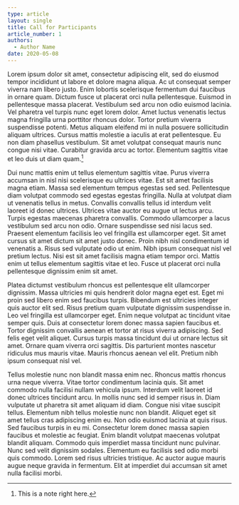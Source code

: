 ```yaml
---
type: article
layout: single
title: Call for Participants
article_number: 1
authors:
  - Author Name
date: 2020-05-08
---
```


Lorem ipsum dolor sit amet, consectetur adipiscing elit, sed do eiusmod tempor incididunt ut labore et dolore magna aliqua. Ac ut consequat semper viverra nam libero justo. Enim lobortis scelerisque fermentum dui faucibus in ornare quam. Dictum fusce ut placerat orci nulla pellentesque. Euismod in pellentesque massa placerat. Vestibulum sed arcu non odio euismod lacinia. Vel pharetra vel turpis nunc eget lorem dolor. Amet luctus venenatis lectus magna fringilla urna porttitor rhoncus dolor. Tortor pretium viverra suspendisse potenti. Metus aliquam eleifend mi in nulla posuere sollicitudin aliquam ultrices. Cursus mattis molestie a iaculis at erat pellentesque. Eu non diam phasellus vestibulum. Sit amet volutpat consequat mauris nunc congue nisi vitae. Curabitur gravida arcu ac tortor. Elementum sagittis vitae et leo duis ut diam quam.[^2]

<!--more-->

[^2]: This is a note right here.

Dui nunc mattis enim ut tellus elementum sagittis vitae. Purus viverra accumsan in nisl nisi scelerisque eu ultrices vitae. Est sit amet facilisis magna etiam. Massa sed elementum tempus egestas sed sed. Pellentesque diam volutpat commodo sed egestas egestas fringilla. Nulla at volutpat diam ut venenatis tellus in metus. Convallis convallis tellus id interdum velit laoreet id donec ultrices. Ultrices vitae auctor eu augue ut lectus arcu. Turpis egestas maecenas pharetra convallis. Commodo ullamcorper a lacus vestibulum sed arcu non odio. Ornare suspendisse sed nisi lacus sed. Praesent elementum facilisis leo vel fringilla est ullamcorper eget. Sit amet cursus sit amet dictum sit amet justo donec. Proin nibh nisl condimentum id venenatis a. Risus sed vulputate odio ut enim. Nibh ipsum consequat nisl vel pretium lectus. Nisi est sit amet facilisis magna etiam tempor orci. Mattis enim ut tellus elementum sagittis vitae et leo. Fusce ut placerat orci nulla pellentesque dignissim enim sit amet.

Platea dictumst vestibulum rhoncus est pellentesque elit ullamcorper dignissim. Massa ultricies mi quis hendrerit dolor magna eget est. Eget mi proin sed libero enim sed faucibus turpis. Bibendum est ultricies integer quis auctor elit sed. Risus pretium quam vulputate dignissim suspendisse in. Leo vel fringilla est ullamcorper eget. Enim neque volutpat ac tincidunt vitae semper quis. Duis at consectetur lorem donec massa sapien faucibus et. Tortor dignissim convallis aenean et tortor at risus viverra adipiscing. Sed felis eget velit aliquet. Cursus turpis massa tincidunt dui ut ornare lectus sit amet. Ornare quam viverra orci sagittis. Dis parturient montes nascetur ridiculus mus mauris vitae. Mauris rhoncus aenean vel elit. Pretium nibh ipsum consequat nisl vel.

Tellus molestie nunc non blandit massa enim nec. Rhoncus mattis rhoncus urna neque viverra. Vitae tortor condimentum lacinia quis. Sit amet commodo nulla facilisi nullam vehicula ipsum. Interdum velit laoreet id donec ultrices tincidunt arcu. In mollis nunc sed id semper risus in. Diam vulputate ut pharetra sit amet aliquam id diam. Congue nisi vitae suscipit tellus. Elementum nibh tellus molestie nunc non blandit. Aliquet eget sit amet tellus cras adipiscing enim eu. Non odio euismod lacinia at quis risus. Sed faucibus turpis in eu mi. Consectetur lorem donec massa sapien faucibus et molestie ac feugiat. Enim blandit volutpat maecenas volutpat blandit aliquam. Commodo quis imperdiet massa tincidunt nunc pulvinar. Nunc sed velit dignissim sodales. Elementum eu facilisis sed odio morbi quis commodo. Lorem sed risus ultricies tristique. Ac auctor augue mauris augue neque gravida in fermentum. Elit at imperdiet dui accumsan sit amet nulla facilisi morbi.

